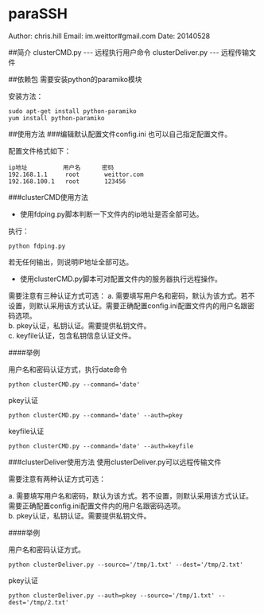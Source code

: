 paraSSH
=======
Author: chris.hill
Email: im.weittor#gmail.com
Date: 20140528


##简介
clusterCMD.py    ---    远程执行用户命令
clusterDeliver.py   --- 远程传输文件


##依赖包
需要安装python的paramiko模块

安装方法：
```
sudo apt-get install python-paramiko
yum install python-paramiko
```

##使用方法
###编辑默认配置文件config.ini
也可以自己指定配置文件。

配置文件格式如下：
```
ip地址          用户名      密码
192.168.1.1     root       weittor.com
192.168.100.1   root       123456
```

###clusterCMD使用方法
* 使用fdping.py脚本判断一下文件内的ip地址是否全部可达。

执行：
```
python fdping.py
```
若无任何输出，则说明IP地址全部可达。

* 使用clusterCMD.py脚本可对配置文件内的服务器执行远程操作。

需要注意有三种认证方式可选：
a. 需要填写用户名和密码，默认为该方式。若不设置，则默认采用该方式认证。需要正确配置config.ini配置文件内的用户名跟密码选项。    
b. pkey认证，私钥认证。需要提供私钥文件。   
c. keyfile认证，包含私钥信息认证文件。   

####举例

用户名和密码认证方式，执行date命令
```
python clusterCMD.py --command='date'
```

pkey认证    
```
python clusterCMD.py --command='date' --auth=pkey
```

keyfile认证    
```
python clusterCMD.py --command='date' --auth=keyfile
```


###clusterDeliver使用方法
使用clusterDeliver.py可以远程传输文件

需要注意有两种认证方式可选：

a. 需要填写用户名和密码，默认为该方式。若不设置，则默认采用该方式认证。需要正确配置config.ini配置文件内的用户名跟密码选项。     
b. pkey认证，私钥认证。需要提供私钥文件。  

####举例

用户名和密码认证方式。
```
python clusterDeliver.py --source='/tmp/1.txt' --dest='/tmp/2.txt'
```

pkey认证
```
python clusterDeliver.py --auth=pkey --source='/tmp/1.txt' --dest='/tmp/2.txt'
```











